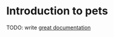 # Introduction to pets

TODO: write [great documentation](http://jacobian.org/writing/great-documentation/what-to-write/)

